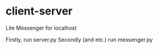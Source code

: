 # client-server
Lite Messenger for localhost

Firstly, run server.py
Secondly (and etc.) run messenger.py
